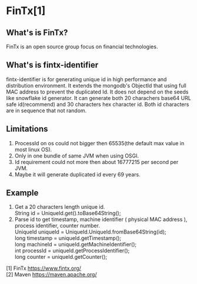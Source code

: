 # FinTx[1]

## What's is FinTx?

FinTx is an open source group focus on financial technologies.

## What's is fintx-identifier

fintx-identifier is for generating unique id in high performance and distribution environment. It extends the mongodb's ObjectId that using full MAC address to prevent the duplicated Id. It does not depend on the seeds like snowflake id generator. It can generate both 20 charachers base64 URL safe id(recommend) and 30 characters hex character id. Both id characters are in sequence that not random.

## Limitations
1. ProcessId on os could not bigger then 65535(the default max value in most linux OS).    
2. Only in one bundle of same JVM when using OSGI.    
3. Id requirement could not more then about 16777215 per second per JVM.    
4. Maybe it will generate duplicated id every 69 years.

## Example
1. Get a 20 characters length unique id.    
    String id = UniqueId.get().toBase64String();
2. Parse id to get timestamp, machine identifier ( physical MAC address ), process identifier, counter number.    
    UniqueId uniqueId = UniqueId.UniqueId.fromBase64String(id);    
    long timestamp = uniqueId.getTimestamp();    
    long machineId = uniqueId.getMachineIdentifier();    
    int processId = uniqueId.getProcessIdentifier();    
    long counter = uniqueId.getCounter();    

[1] FinTx https://www.fintx.org/    
[2] Maven https://maven.apache.org/    
